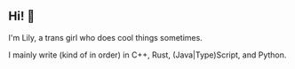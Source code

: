 ## Hi! 👋

I'm Lily, a trans girl who does cool things sometimes.

I mainly write (kind of in order) in C++, Rust, (Java|Type)Script, and Python.
